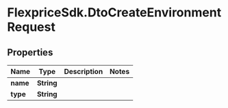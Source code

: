 # FlexpriceSdk.DtoCreateEnvironmentRequest

## Properties

Name | Type | Description | Notes
------------ | ------------- | ------------- | -------------
**name** | **String** |  | 
**type** | **String** |  | 


